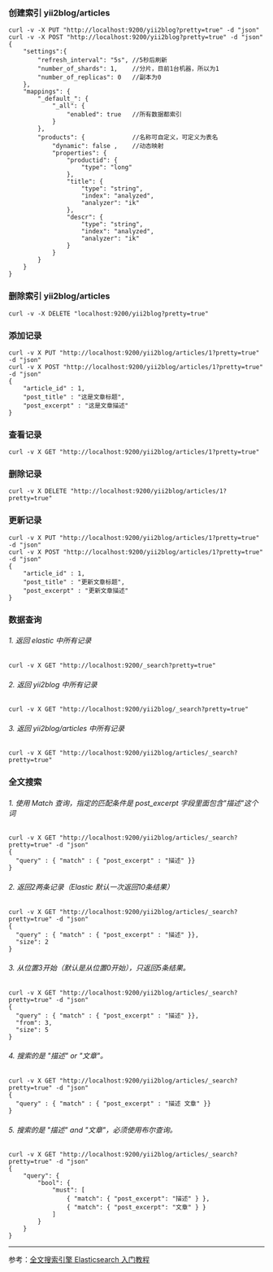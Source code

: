 ### 创建索引 yii2blog/articles
```
curl -v -X PUT "http://localhost:9200/yii2blog?pretty=true" -d "json"
curl -v -X POST "http://localhost:9200/yii2blog?pretty=true" -d "json"
{
    "settings":{
        "refresh_interval": "5s", //5秒后刷新
        "number_of_shards": 1,    //分片，目前1台机器，所以为1
        "number_of_replicas": 0   //副本为0
    },
    "mappings": {
        "_default_": {
            "_all": {
                "enabled": true   //所有数据都索引
            }
        },
        "products": {             //名称可自定义，可定义为表名
            "dynamic": false ,    //动态映射
            "properties": {
                "productid": {
                    "type": "long"
                },
                "title": {
                    "type": "string",
                    "index": "analyzed",
                    "analyzer": "ik"
                },
                "descr": {
                    "type": "string",
                    "index": "analyzed",
                    "analyzer": "ik"
                }
            }
        }
    }
}
```

### 删除索引 yii2blog/articles
```
curl -v -X DELETE "localhost:9200/yii2blog?pretty=true"
```

### 添加记录
```
curl -v X PUT "http://localhost:9200/yii2blog/articles/1?pretty=true" -d "json"
curl -v X POST "http://localhost:9200/yii2blog/articles/1?pretty=true" -d "json"
{
    "article_id" : 1,
    "post_title" : "这是文章标题",
    "post_excerpt" : "这是文章描述"
}
```

### 查看记录
```
curl -v X GET "http://localhost:9200/yii2blog/articles/1?pretty=true"
```

### 删除记录
```
curl -v X DELETE "http://localhost:9200/yii2blog/articles/1?pretty=true"
```

### 更新记录
```
curl -v X PUT "http://localhost:9200/yii2blog/articles/1?pretty=true" -d "json"
curl -v X POST "http://localhost:9200/yii2blog/articles/1?pretty=true" -d "json"
{
    "article_id" : 1,
    "post_title" : "更新文章标题",
    "post_excerpt" : "更新文章描述"
}
```

### 数据查询

###### 1. 返回 elastic 中所有记录
```
curl -v X GET "http://localhost:9200/_search?pretty=true"
```

###### 2. 返回 yii2blog 中所有记录
```
curl -v X GET "http://localhost:9200/yii2blog/_search?pretty=true"
```

###### 3. 返回 yii2blog/articles 中所有记录
```
curl -v X GET "http://localhost:9200/yii2blog/articles/_search?pretty=true"
```

### 全文搜索

###### 1. 使用 Match 查询，指定的匹配条件是 post_excerpt 字段里面包含"描述"这个词
```
curl -v X GET "http://localhost:9200/yii2blog/articles/_search?pretty=true" -d "json"
{
  "query" : { "match" : { "post_excerpt" : "描述" }}
}
```

###### 2. 返回2两条记录（Elastic 默认一次返回10条结果）
```
curl -v X GET "http://localhost:9200/yii2blog/articles/_search?pretty=true" -d "json"
{
  "query" : { "match" : { "post_excerpt" : "描述" }},
  "size": 2
}
```

###### 3. 从位置3开始（默认是从位置0开始），只返回5条结果。
```
curl -v X GET "http://localhost:9200/yii2blog/articles/_search?pretty=true" -d "json"
{
  "query" : { "match" : { "post_excerpt" : "描述" }},
  "from": 3,
  "size": 5
}
```
###### 4. 搜索的是 "描述" or "文章"。
```
curl -v X GET "http://localhost:9200/yii2blog/articles/_search?pretty=true" -d "json"
{
  "query" : { "match" : { "post_excerpt" : "描述 文章" }}
}
```

###### 5. 搜索的是 "描述" and "文章"，必须使用布尔查询。
```
curl -v X GET "http://localhost:9200/yii2blog/articles/_search?pretty=true" -d "json"
{
    "query": {
        "bool": {
            "must": [
                { "match": { "post_excerpt": "描述" } },
                { "match": { "post_excerpt": "文章" } }
            ]
        }
    }
}
```
- - -
参考：[全文搜索引擎 Elasticsearch 入门教程](http://www.ruanyifeng.com/blog/2017/08/elasticsearch.html)
